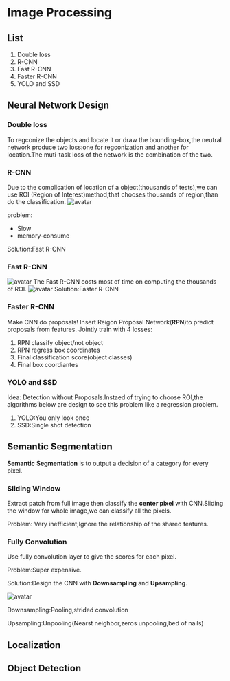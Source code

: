 # Image Processing

## List
1. Double loss
2. R-CNN
3. Fast R-CNN
4. Faster R-CNN
5. YOLO and SSD

## Neural Network Design

### Double loss
To regconize the objects and locate it or draw the bounding-box,the neutral network produce two loss:one for regconization and another for location.The muti-task loss of the network is the combination of the two.

### R-CNN
Due to the complication of location of a object(thousands of tests),we can use ROI (Region of Interest)method,that chooses thousands of region,than do the classification.
![avatar](./L11_Pic1.png)

problem:
- Slow
- memory-consume

Solution:Fast R-CNN

### Fast R-CNN
![avatar](./L11_Pic2.png)
The Fast R-CNN costs most of time on computing the thousands of ROI.
![avatar](./L11_Pic3.png)
Solution:Faster R-CNN

### Faster R-CNN
Make CNN do proposals!
Insert Reigon Proposal Network(__RPN__)to predict proposals from features.
Jointly train with 4 losses:
1. RPN classify object/not object
2. RPN regress box coordinates
3. Final classification score(object classes)
4. Final box coordiantes

### YOLO and SSD
Idea: Detection without Proposals.Instaed of trying to choose ROI,the algorithms below are design to see this problem like a regression problem.
1. YOLO:You only look once
2. SSD:Single shot detection

## Semantic Segmentation
__Semantic__ __Segmentation__ is to output a decision of a category for every pixel.
### Sliding Window

Extract patch from full image then classify the __center pixel__ with CNN.Sliding the window for whole image,we can classify all the pixels.

Problem: Very inefficient;Ignore the relationship of the shared features.

### Fully Convolution

Use fully convolution layer to give the scores for each pixel.

Problem:Super expensive.

Solution:Design the CNN with __Downsampling__ and __Upsampling__. 

![avatar](./L11_Pic4.png)

Downsampling:Pooling,strided convolution

Upsampling:Unpooling(Nearst neighbor,zeros unpooling,bed of nails)
## Localization

## Object Detection

